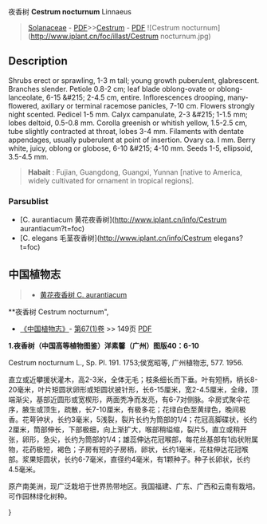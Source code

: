 夜香树 **Cestrum nocturnum** Linnaeus

> [Solanaceae](http://www.iplant.cn/info/Solanaceae?t=foc) - [PDF](http://www.iplant.cn/foc/pdf/Solanaceae.pdf)>>[Cestrum](http://www.iplant.cn/info/Cestrum?t=foc) - [PDF](http://www.iplant.cn/foc/pdf/Cestrum.pdf)
![Cestrum nocturnum](http://www.iplant.cn/foc/illast/Cestrum nocturnum.jpg)

## Description

Shrubs erect or sprawling, 1-3 m tall; young growth puberulent, glabrescent. Branches slender. Petiole 0.8-2 cm; leaf blade oblong-ovate or oblong-lanceolate, 6-15 &amp;#215; 2-4.5 cm, entire. Inflorescences drooping, many-flowered, axillary or terminal racemose panicles, 7-10 cm. Flowers strongly night scented. Pedicel 1-5 mm. Calyx campanulate, 2-3 &amp;#215; 1-1.5 mm; lobes deltoid, 0.5-0.8 mm. Corolla greenish or whitish yellow, 1.5-2.5 cm, tube slightly contracted at throat, lobes 3-4 mm. Filaments with dentate appendages, usually puberulent at point of insertion. Ovary ca. l mm. Berry white, juicy, oblong or globose, 6-10 &amp;#215; 4-10 mm. Seeds 1-5, ellipsoid, 3.5-4.5 mm.


> **Habait** : 
> Fujian, Guangdong, Guangxi, Yunnan [native to America, widely cultivated for ornament in tropical regions].

### Parsublist

* [C.  aurantiacum  黄花夜香树](http://www.iplant.cn/info/Cestrum aurantiacum?t=foc)
* [C.  elegans  毛茎夜香树](http://www.iplant.cn/info/Cestrum elegans?t=foc)

## 中国植物志

> * [黄花夜香树  C.  aurantiacum](Cestrum-aurantiacum-黄花夜香树.md)


**夜香树 Cestrum nocturnum",

* [《中国植物志》](http://www.iplant.cn/frps)- [第67(1)卷](http://www.iplant.cn/frps/vol/67(1)) >> 149页 [PDF](http://www.iplant.cn/frps/pdf/67(1)/149.pdf)


**1.夜香树（中国高等植物图鉴）洋素馨（广州）图版40：6-10**

Cestrum nocturnum L., Sp. Pl. 191. 1753;侯宽昭等, 广州植物志, 577. 1956.

直立或近攀援状灌木，高2-3米，全体无毛；枝条细长而下垂。叶有短柄，柄长8-20毫米，叶片矩圆状卵形或矩圆状披针形，长6-15厘米，宽2-4.5厘米，全缘，顶端渐尖，基部近圆形或宽楔形，两面秃净而发亮，有6-7对侧脉。伞房式聚伞花序，腋生或顶生，疏散，长7-10厘米，有极多花；花绿白色至黄绿色，晚间极香。花萼钟状，长约3毫米，5浅裂，裂片长约为筒部的1/4；花冠高脚碟状，长约2厘米，筒部伸长，下部极细，向上渐扩大，喉部稍缢缩，裂片5，直立或稍开张，卵形，急尖，长约为筒部的1/4；雄蕊伸达花冠喉部，每花丝基部有1齿状附属物，花药极短，褐色；子房有短的子房柄，卵状，长约1毫米，花柱伸达花冠喉部。浆果矩圆状，长约6-7毫米，直径约4毫米，有1颗种子。种子长卵状，长约4.5毫米。

原产南美洲，现广泛栽培于世界热带地区。我国福建、广东、广西和云南有栽培。可作园林绿化树种。

}